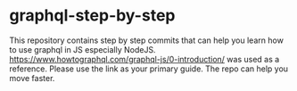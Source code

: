 # graphql-step-by-step
This repository contains step by step commits that can help you learn how to use graphql in JS especially NodeJS.
https://www.howtographql.com/graphql-js/0-introduction/ was used as a reference. Please use the link as your primary guide.
The repo can help you move faster.



